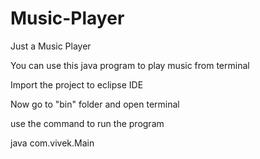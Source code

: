 # Music-Player
Just a Music Player


You can use this java program to play music from terminal

Import the project to eclipse IDE

Now go to "bin" folder and open terminal

use the command to run the program 

java com.vivek.Main
